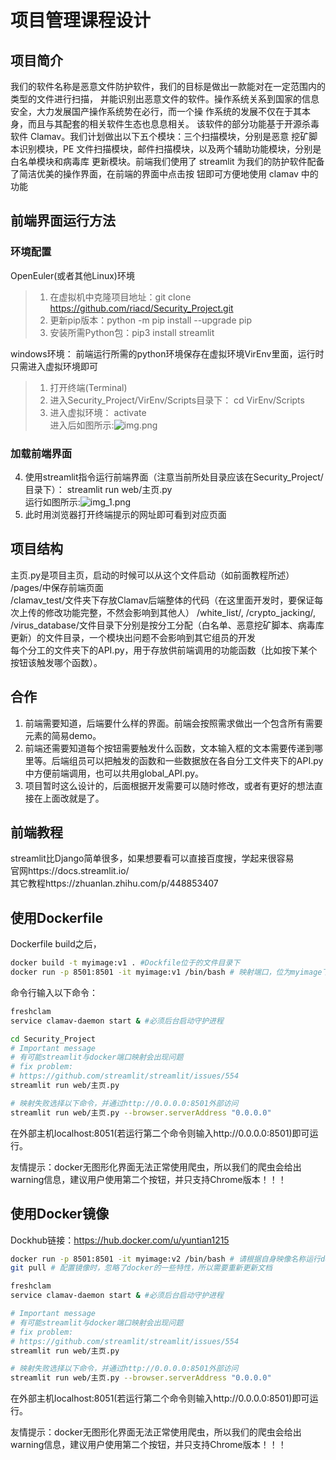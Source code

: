 # 项目管理课程设计
## 项目简介
我们的软件名称是恶意文件防护软件，我们的目标是做出一款能对在一定范围内的类型的文件进行扫描，
并能识别出恶意文件的软件。操作系统关系到国家的信息安全，大力发展国产操作系统势在必行，而一个操
作系统的发展不仅在于其本身，而且与其配套的相关软件生态也息息相关。
该软件的部分功能基于开源杀毒软件 Clamav。我们计划做出以下五个模块：三个扫描模块，分别是恶意
挖矿脚本识别模块，PE 文件扫描模块，邮件扫描模块，以及两个辅助功能模块，分别是白名单模块和病毒库
更新模块。前端我们使用了 streamlit 为我们的防护软件配备了简洁优美的操作界面，在前端的界面中点击按 钮即可方便地使用 clamav 中的功能

## 前端界面运行方法
### 环境配置
OpenEuler(或者其他Linux)环境
>1. 在虚拟机中克隆项目地址：git clone https://github.com/riacd/Security_Project.git
>2. 更新pip版本：python -m pip install --upgrade pip
>3. 安装所需Python包：pip3 install streamlit

[comment]: <> ">3. 安装所需Python包：pip3 install -r requirements.txt  "

windows环境：
前端运行所需的python环境保存在虚拟环境VirEnv里面，运行时只需进入虚拟环境即可
>1. 打开终端(Terminal)
>2. 进入Security_Project/VirEnv/Scripts目录下：
>     cd VirEnv/Scripts
>3. 进入虚拟环境： 
>     activate  
>     进入后如图所示:![img.png](img.png)

### 加载前端界面
4. 使用streamlit指令运行前端界面（注意当前所处目录应该在Security_Project/目录下）：
    streamlit run web/主页.py  
   运行如图所示:![img_1.png](img_1.png)  
5. 此时用浏览器打开终端提示的网址即可看到对应页面


## 项目结构
主页.py是项目主页，启动的时候可以从这个文件启动（如前面教程所述）  
/pages/中保存前端页面  
/clamav_test/文件夹下存放Clamav后端整体的代码（在这里面开发时，要保证每次上传的修改功能完整，不然会影响到其他人）
/white_list/, /crypto_jacking/, /virus_database/文件目录下分别是按分工分配（白名单、恶意挖矿脚本、病毒库更新）的文件目录，一个模块出问题不会影响到其它组员的开发  
每个分工的文件夹下的API.py，用于存放供前端调用的功能函数（比如按下某个按钮该触发哪个函数）。

## 合作
1. 前端需要知道，后端要什么样的界面。前端会按照需求做出一个包含所有需要元素的简易demo。  
2. 前端还需要知道每个按钮需要触发什么函数，文本输入框的文本需要传递到哪里等。后端组员可以把触发的函数和一些数据放在各自分工文件夹下的API.py中方便前端调用，也可以共用global_API.py。  
3. 项目暂时这么设计的，后面根据开发需要可以随时修改，或者有更好的想法直接在上面改就是了。

## 前端教程
streamlit比Django简单很多，如果想要看可以直接百度搜，学起来很容易  
官网https://docs.streamlit.io/  
其它教程https://zhuanlan.zhihu.com/p/448853407  

## 使用Dockerfile

Dockerfile build之后， 
```sh 
docker build -t myimage:v1 . #Dockfile位于的文件目录下
docker run -p 8501:8501 -it myimage:v1 /bin/bash # 映射端口，位为myimage下，tag为v1
```

命令行输入以下命令：

```sh
freshclam
service clamav-daemon start & #必须后台启动守护进程

cd Security_Project
# Important message
# 有可能streamlit与docker端口映射会出现问题
# fix problem:
# https://github.com/streamlit/streamlit/issues/554
streamlit run web/主页.py

# 映射失败选择以下命令，并通过http://0.0.0.0:8501外部访问
streamlit run web/主页.py --browser.serverAddress "0.0.0.0"
```

在外部主机localhost:8051(若运行第二个命令则输入http://0.0.0.0:8501)即可运行。

友情提示：docker无图形化界面无法正常使用爬虫，所以我们的爬虫会给出warning信息，建议用户使用第二个按钮，并只支持Chrome版本！！！

## 使用Docker镜像

Dockhub链接：https://hub.docker.com/u/yuntian1215

```sh
docker run -p 8501:8501 -it myimage:v2 /bin/bash # 请根据自身映像名称运行docker
git pull # 配置镜像时，忽略了docker的一些特性，所以需要重新更新文档

freshclam
service clamav-daemon start & #必须后台启动守护进程

# Important message
# 有可能streamlit与docker端口映射会出现问题
# fix problem:
# https://github.com/streamlit/streamlit/issues/554
streamlit run web/主页.py

# 映射失败选择以下命令，并通过http://0.0.0.0:8501外部访问
streamlit run web/主页.py --browser.serverAddress "0.0.0.0"
```
在外部主机localhost:8051(若运行第二个命令则输入http://0.0.0.0:8501)即可运行。

友情提示：docker无图形化界面无法正常使用爬虫，所以我们的爬虫会给出warning信息，建议用户使用第二个按钮，并只支持Chrome版本！！！
